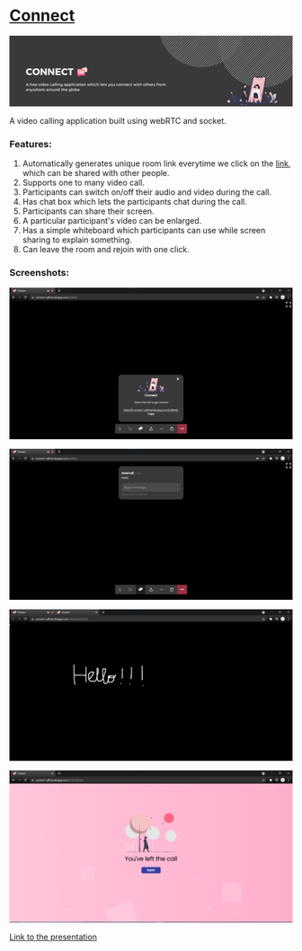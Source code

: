 # [Connect](https://connect-call.herokuapp.com/)
![banner](https://github.com/swarnalii/connect-call/blob/main/imgs/banner.png)

A video calling application built using webRTC and socket.

### Features:

1. Automatically generates unique room link everytime we click on the [link](https://connect-call.herokuapp.com/), which can be shared with other people.
2. Supports one to many video call. 
3. Participants can switch on/off their audio and video during the call.
4. Has chat box which lets the participants chat during the call.
5. Participants can share their screen.
6. A particular participant's video can be enlarged.
7. Has a simple whiteboard which participants can use while screen sharing to explain something.
8. Can leave the room and rejoin with one click.

### Screenshots:

![home](https://github.com/swarnalii/connect-call/blob/main/imgs/home.png)

![chat-box](https://github.com/swarnalii/connect-call/blob/main/imgs/chat.png)

![whiteboard](https://github.com/swarnalii/connect-call/blob/main/imgs/whiteboard.png)

![endCall-page](https://github.com/swarnalii/connect-call/blob/main/imgs/endCall.png)


[Link to the presentation](https://docs.google.com/presentation/d/1kaEKs6AwtHho0aQQarlb_QneTzoGqpaKH6s645KMzvw/edit?usp=sharing)


